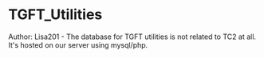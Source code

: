 # TGFT_Utilities
Author: Lisa201 - The database for TGFT utilities is not related to TC2 at all. It's hosted on our server using mysql/php.
